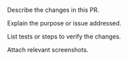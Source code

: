 Describe the changes in this PR.

Explain the purpose or issue addressed.

List tests or steps to verify the changes.

Attach relevant screenshots.
